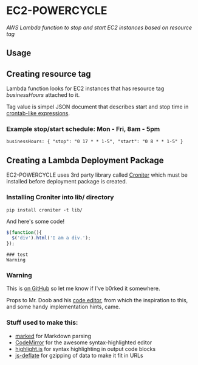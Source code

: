 # EC2-POWERCYCLE

_AWS Lambda function to stop and start EC2 instances based on resource tag_

## Usage

## Creating resource tag

Lambda function looks for EC2 instances that has resource tag _businessHours_ attached to it.

Tag value is simpel JSON document that describes start and stop time in [crontab-like expressions](http://en.wikipedia.org/wiki/Cron).

### Example stop/start schedule: Mon - Fri, 8am - 5pm
```
businessHours: { "stop": "0 17 * * 1-5", "start": "0 8 * * 1-5" }
```

## Creating a Lambda Deployment Package

EC2-POWERCYCLE uses 3rd party library called [Croniter](https://github.com/kiorky/croniter) which must be installed before deployment package is created.

### Installing Croniter into lib/ directory

```
pip install croniter -t lib/
```



And here's some code!

```javascript
$(function(){
  $('div').html('I am a div.');
});
```
```
### test
Warning
```
### Warning
This is [on GitHub](https://github.com/jbt/markdown-editor) so let me know if I've b0rked it somewhere.


Props to Mr. Doob and his [code editor](http://mrdoob.com/projects/code-editor/), from which
the inspiration to this, and some handy implementation hints, came.

### Stuff used to make this:

 * [marked](https://github.com/chjj) for Markdown parsing
 * [CodeMirror](http://codemirror.net/) for the awesome syntax-highlighted editor
 * [highlight.js](http://softwaremaniacs.org/soft/highlight/en/) for syntax highlighting in output code blocks
 * [js-deflate](https://github.com/dankogai/js-deflate) for gzipping of data to make it fit in URLs
